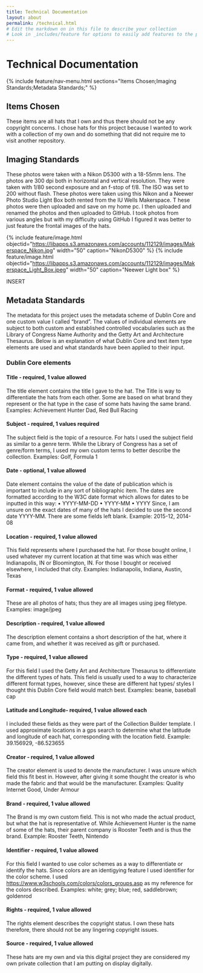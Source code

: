 ```yaml
---
title: Technical Documentation
layout: about
permalink: /technical.html
# Edit the markdown on in this file to describe your collection
# Look in _includes/feature for options to easily add features to the page
---
```

# Technical Documentation
{% include feature/nav-menu.html sections="Items Chosen;Imaging Standards;Metadata Standards;" %}
## Items Chosen
These items are all hats that I own and thus there should not be any copyright concerns. 
I chose hats for this project because I wanted to work with a collection of my own and do something that did not require me to visit another repository.
## Imaging Standards
These photos were taken with a Nikon D5300 with a 18-55mm lens. The photos are 300 dpi both in horizontal and vertical resolution. They were taken with 1/80 second exposure and an f-stop of f/8. The ISO was set to 200 without flash.
These photos were taken using this Nikon and a Neewer Photo Studio Light Box both rented from the IU Wells Makerspace. T
hese photos were then uploaded and save on my home pc. I then uploaded and renamed the photos and then uploaded to GitHub. 
I took photos from various angles but with my difficulty using GitHub I figured it was better to just feature the frontal images of the hats. 

{% include feature/image.html objectid="https://libapps.s3.amazonaws.com/accounts/112129/images/Makerspace_Nikon.jpg" width="50" caption="NikonD5300" %}
{% include feature/image.html objectid="https://libapps.s3.amazonaws.com/accounts/112129/images/Makerspace_Light_Box.jpeg" width="50" caption="Neewer Light box" %}

INSERT

## Metadata Standards
The metadata for this project uses the metadata scheme of Dublin Core and one custom value I called “brand”.
The values of individual elements are subject to both custom and established controlled vocabularies such as the Library of Congress Name Authority and the Getty Art and Architecture Thesaurus.
Below is an explanation of what Dublin Core and text item type elements are used and what standards have been applied to their input.
 
### Dublin Core elements  
#### Title - required, 1 value allowed
The title element contains the title I gave to the hat. The Title is way to differentiate the hats from each other. Some are based on what brand they represent or the hat type in the case of some hats having the same brand.  
Examples: Achievement Hunter Dad, Red Bull Racing
#### Subject - required, 1 values required
The subject field is the topic of a resource. For hats I used the subject field as similar to a genre term. While the Library of Congress has a set of genre/form terms, I used my own custom terms to better describe the collection.
Examples: Golf, Formula 1
#### Date - optional, 1 value allowed
Date element contains the value of the date of publication which is important to include in any sort of bibliographic item. The dates are formatted according to the W3C date format which allows for dates to be inputted in this way:
•	YYYY-MM-DD
•	YYYY-MM
•	YYYY
Since, I am unsure on the exact dates of many of the hats I decided to use the second date YYYY-MM. There are some fields left blank. 
Example: 2015-12, 2014-08
#### Location - required, 1 value allowed
This field represents where I purchased the hat. For those bought online, I used whatever my current location at that time was which was either Indianapolis, IN or Bloomington, IN. For those I bought or received elsewhere, I included that city. 
Examples: Indianapolis, Indiana, Austin, Texas
#### Format - required, 1 value allowed
These are all photos of hats; thus they are all images using jpeg filetype. 
Examples: image/jpeg
#### Description - required, 1 value allowed
The description element contains a short description of the hat, where it came from, and whether it was received as gift or purchased. 
#### Type - required, 1 value allowed
For this field I used the Getty Art and Architecture Thesaurus to differentiate the different types of hats. This field is usually used to a way to characterize different format types, however, since these are different hat types/ styles I thought this Dublin Core field would match best. 
Examples: beanie, baseball cap
#### Latitude and Longitude- required, 1 value allowed each
I included these fields as they were part of the Collection Builder template. I used approximate locations in a gps search to determine what the latitude and longitude of each hat, corresponding with the location field. 
Example: 39.156929, -86.523655
#### Creator - required, 1 value allowed
The creator element is used to denote the manufacturer. I was unsure which field this fit best in. However, after giving it some thought the creator is who made the fabric and that would be the manufacturer. 
Examples: Quality Internet Good, Under Armour
#### Brand - required, 1 value allowed
The Brand is my own custom field. This is not who made the actual product, but what the hat is representative of. While Achievement Hunter is the name of some of the hats, their parent company is Rooster Teeth and is thus the brand. 
Example: Rooster Teeth, Nintendo
#### Identifier - required, 1 value allowed
For this field I wanted to use color schemes as a way to differentiate or identify the hats. Since colors are an identigying feature I used identifier for the color scheme. I used https://www.w3schools.com/colors/colors_groups.asp as my reference for the colors described. 
Examples: white; grey; blue; red, saddlebrown; goldenrod
#### Rights - required, 1 value allowed
The rights element describes the copyright status. I own these hats therefore, there should not be any lingering copyright issues. 
#### Source - required, 1 value allowed
These hats are my own and via this digital project they are considered my own private collection that I am putting on display digitally. 
